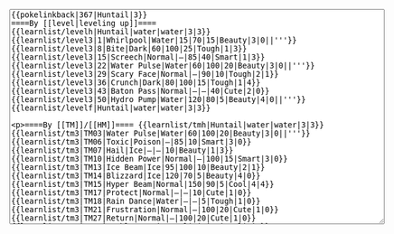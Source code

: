 </p><textarea readonly="" accesskey="," id="wpTextbox1" cols="80" rows="25" style="" class="mw-editfont-monospace" lang="en" dir="ltr" name="wpTextbox1">{{pokelinkback|367|Huntail|3}}
====By [[level|leveling up]]====
{{learnlist/levelh|Huntail|water|water|3|3}}
{{learnlist/level3|1|Whirlpool|Water|15|70|15|Beauty|3|0||'''}}
{{learnlist/level3|8|Bite|Dark|60|100|25|Tough|1|3}}
{{learnlist/level3|15|Screech|Normal|—|85|40|Smart|1|3}}
{{learnlist/level3|22|Water Pulse|Water|60|100|20|Beauty|3|0||'''}}
{{learnlist/level3|29|Scary Face|Normal|—|90|10|Tough|2|1}}
{{learnlist/level3|36|Crunch|Dark|80|100|15|Tough|1|4}}
{{learnlist/level3|43|Baton Pass|Normal|—|—|40|Cute|2|0}}
{{learnlist/level3|50|Hydro Pump|Water|120|80|5|Beauty|4|0||'''}}
{{learnlist/levelf|Huntail|water|water|3|3}}

====By [[TM]]/[[HM]]====
{{learnlist/tmh|Huntail|water|water|3|3}}
{{learnlist/tm3|TM03|Water Pulse|Water|60|100|20|Beauty|3|0||'''}}
{{learnlist/tm3|TM06|Toxic|Poison|—|85|10|Smart|3|0}}
{{learnlist/tm3|TM07|Hail|Ice|—|—|10|Beauty|1|3}}
{{learnlist/tm3|TM10|Hidden Power|Normal|—|100|15|Smart|3|0}}
{{learnlist/tm3|TM13|Ice Beam|Ice|95|100|10|Beauty|2|1}}
{{learnlist/tm3|TM14|Blizzard|Ice|120|70|5|Beauty|4|0}}
{{learnlist/tm3|TM15|Hyper Beam|Normal|150|90|5|Cool|4|4}}
{{learnlist/tm3|TM17|Protect|Normal|—|—|10|Cute|1|0}}
{{learnlist/tm3|TM18|Rain Dance|Water|—|—|5|Tough|1|0}}
{{learnlist/tm3|TM21|Frustration|Normal|—|100|20|Cute|1|0}}
{{learnlist/tm3|TM27|Return|Normal|—|100|20|Cute|1|0}}
{{learnlist/tm3|TM32|Double Team|Normal|—|—|15|Cool|2|0}}
{{learnlist/tm3|TM39|Rock Tomb|Rock|50|80|10|Smart|3|0}}
{{learnlist/tm3|TM42|Facade|Normal|70|100|20|Cute|2|0}}
{{learnlist/tm3|TM43|Secret Power|Normal|70|100|20|Smart|1|0}}
{{learnlist/tm3|TM44|Rest|Psychic|—|—|10|Cute|2|0}}
{{learnlist/tm3|TM45|Attract|Normal|—|100|15|Cute|2|0}}
{{learnlist/tm3|TM49|Snatch|Dark|—|—|10|Smart|2|1}}
{{learnlist/tm3|HM03|Surf|Water|95|100|15|Beauty|3|0||'''}}
{{learnlist/tm3|HM07|Waterfall|Water|80|100|15|Tough|2|0||'''}}
{{learnlist/tm3|HM08|Dive|Water|60|100|10|Beauty|2|0||'''}}
{{learnlist/tmf|Huntail|water|water|3|3}}

====By {{pkmn|breeding}}====
{{learnlist/breedh|Huntail|water|water|3|3}}
{{learnlist/breed3|{{MSP/3|222|Corsola}}|Barrier|Psychic|—|—|30|Cool|1|0|*}}
{{learnlist/breed3|{{MSP/3|060|Poliwag}}{{MSP/3|061|Poliwhirl}}{{MSP/3|062|Poliwrath}}{{MSP/3|186|Politoed}}{{MSP/3|131|Lapras}}{{MSP/3|363|Spheal}}&lt;br>{{MSP/3|364|Sealeo}}{{MSP/3|365|Walrein}}|Body Slam|Normal|85|100|15|Tough|1|4}}
{{learnlist/breed3|{{MSP/3|131|Lapras}}{{MSP/3|226|Mantine}}|Confuse Ray|Ghost|—|100|10|Smart|3|0}}
{{learnlist/breed3|{{MSP/3|194|Wooper}}{{MSP/3|195|Quagsire}}{{MSP/3|258|Mudkip}}{{MSP/3|259|Marshtomp}}{{MSP/3|260|Swampert}}{{MSP/3|369|Relicanth}}|Mud Sport|Ground|—|—|15|Cute|4|0}}
{{learnlist/breed3|{{MSP/3|222|Corsola}}{{MSP/3|350|Milotic}}|Refresh|Normal|—|—|20|Cute|1|0}}
{{learnlist/breed3|{{MSP/3|278|Wingull}}{{MSP/3|279|Pelipper}}|Supersonic|Normal|—|55|20|Smart|3|0}}
{{learnlist/breedf|Huntail|water|water|3|3}}

====By [[Move Tutor|tutoring]]====
{{learnlist/tutorh|Huntail|water|water|3|3}}
{{learnlist/tutor3|Body Slam|Normal|85|100|15|Tough|1|4|||yes|yes|yes}}
{{learnlist/tutor3|Double-Edge|Normal|120|100|15|Tough|6|0|||yes|yes|yes}}
{{learnlist/tutor3|Endure|Normal|—|—|10|Tough|2|0|||no|yes|no}}
{{learnlist/tutor3|Icy Wind|Ice|55|95|15|Beauty|1|3|||no|yes|yes}}
{{learnlist/tutor3|Mimic|Normal|—|—|10|Cute|1|0|||yes|yes|yes}}
{{learnlist/tutor3|Mud-Slap|Ground|20|100|10|Cute|2|1|||no|yes|no}}
{{learnlist/tutor3|Sleep Talk|Normal|—|—|10|Cute|3|0|||no|yes|no}}
{{learnlist/tutor3|Snore|Normal|40|100|15|Cute|4|0|||no|yes|no}}
{{learnlist/tutor3|Substitute|Normal|—|—|10|Smart|2|0|||yes|yes|yes}}
{{learnlist/tutor3|Swagger|Normal|—|90|15|Cute|2|0|||no|yes|yes}}
{{learnlist/tutor3|Swift|Normal|60|—|20|Cool|2|0|||no|yes|no}}
{{learnlist/tutorf|Huntail|water|water|3|3}}

====By a prior [[evolution]]====
{{Learnlist/prevoh|Huntail|Water|Water|3|3}}
{{Learnlist/prevo3|366|Clamperl|||||Clamp|Water|35|75|10|Tough|3|0|'''}}
{{Learnlist/prevo3|366|Clamperl|||||Iron Defense|Steel|—|—|15|Tough|1|0}}
{{Learnlist/prevo3|366|Clamperl|||||Water Gun|Water|40|100|25|Cute|4|0|'''}}
{{Learnlist/prevof|Huntail|Water|Water|3|3}}

[[fr:Serpang/Génération 3]]
[[it:Huntail/Mosse apprese in terza generazione]]
[[ja:ハンテール/第六世代以前のおぼえるわざ]]
[[zh:猎斑鱼/第三世代招式表]]
